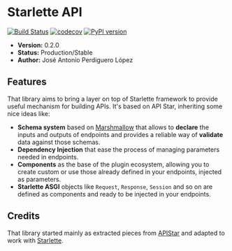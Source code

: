 # Starlette API
[![Build Status](https://travis-ci.org/PeRDy/starlette-api.svg?branch=master)](https://travis-ci.org/PeRDy/starlette-api)
[![codecov](https://codecov.io/gh/PeRDy/starlette-api/branch/master/graph/badge.svg)](https://codecov.io/gh/PeRDy/starlette-api)
[![PyPI version](https://badge.fury.io/py/starlette-api.svg)](https://badge.fury.io/py/starlette-api)

* **Version:** 0.2.0
* **Status:** Production/Stable
* **Author:** José Antonio Perdiguero López

## Features

That library aims to bring a layer on top of Starlette framework to provide useful mechanism for building APIs. It's 
based on API Star, inheriting some nice ideas like:

* **Schema system** based on [Marshmallow](https://github.com/marshmallow-code/marshmallow/) that allows to **declare**
the inputs and outputs of endpoints and provides a reliable way of **validate** data against those schemas.
* **Dependency Injection** that ease the process of managing parameters needed in endpoints.
* **Components** as the base of the plugin ecosystem, allowing you to create custom or use those already defined in 
your endpoints, injected as parameters.
* **Starlette ASGI** objects like `Request`, `Response`, `Session` and so on are defined as components and ready to be 
injected in your endpoints.

## Credits

That library started mainly as extracted pieces from [APIStar](https://github.com/encode/apistar) and adapted to work 
with [Starlette](https://github.com/encode/starlette).
